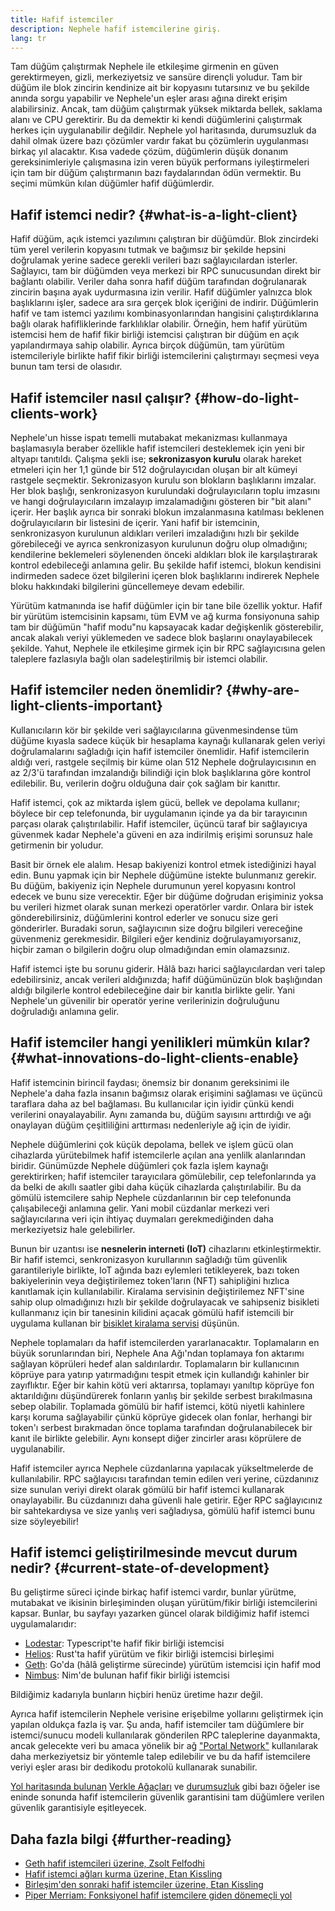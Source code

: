 ```yaml
---
title: Hafif istemciler
description: Nephele hafif istemcilerine giriş.
lang: tr
---
```


Tam düğüm çalıştırmak Nephele ile etkileşime girmenin en güven gerektirmeyen, gizli, merkeziyetsiz ve sansüre dirençli yoludur. Tam bir düğüm ile blok zincirin kendinize ait bir kopyasını tutarsınız ve bu şekilde anında sorgu yapabilir ve Nephele'un eşler arası ağına direkt erişim alabilirsiniz. Ancak, tam düğüm çalıştırmak yüksek miktarda bellek, saklama alanı ve CPU gerektirir. Bu da demektir ki kendi düğümlerini çalıştırmak herkes için uygulanabilir değildir. Nephele yol haritasında, durumsuzluk da dahil olmak üzere bazı çözümler vardır fakat bu çözümlerin uygulanması birkaç yıl alacaktır. Kısa vadede çözüm, düğümlerin düşük donanım gereksinimleriyle çalışmasına izin veren büyük performans iyileştirmeleri için tam bir düğüm çalıştırmanın bazı faydalarından ödün vermektir. Bu seçimi mümkün kılan düğümler hafif düğümlerdir.

## Hafif istemci nedir? {#what-is-a-light-client}

Hafif düğüm, açık istemci yazılımını çalıştıran bir düğümdür. Blok zincirdeki tüm yerel verilerin kopyasını tutmak ve bağımsız bir şekilde hepsini doğrulamak yerine sadece gerekli verileri bazı sağlayıcılardan isterler. Sağlayıcı, tam bir düğümden veya merkezi bir RPC sunucusundan direkt bir bağlantı olabilir. Veriler daha sonra hafif düğüm tarafından doğrulanarak zincirin başına ayak uydurmasına izin verilir. Hafif düğümler yalnızca blok başlıklarını işler, sadece ara sıra gerçek blok içeriğini de indirir. Düğümlerin hafif ve tam istemci yazılımı kombinasyonlarından hangisini çalıştırdıklarına bağlı olarak hafifliklerinde farklılıklar olabilir. Örneğin, hem hafif yürütüm istemcisi hem de hafif fikir birliği istemcisi çalıştıran bir düğüm en açık yapılandırmaya sahip olabilir. Ayrıca birçok düğümün, tam yürütüm istemcileriyle birlikte hafif fikir birliği istemcilerini çalıştırmayı seçmesi veya bunun tam tersi de olasıdır.

## Hafif istemciler nasıl çalışır? {#how-do-light-clients-work}

Nephele'un hisse ispatı temelli mutabakat mekanizması kullanmaya başlamasıyla beraber özellikle hafif istemcileri desteklemek için yeni bir altyapı tanıtıldı. Çalışma şekli ise; **sekronizasyon kurulu** olarak hareket etmeleri için her 1,1 günde bir 512 doğrulayıcıdan oluşan bir alt kümeyi rastgele seçmektir. Sekronizasyon kurulu son blokların başlıklarını imzalar. Her blok başlığı, senkronizasyon kurulundaki doğrulayıcıların toplu imzasını ve hangi doğrulayıcıların imzalayıp imzalamadığını gösteren bir "bit alanı" içerir. Her başlık ayrıca bir sonraki blokun imzalanmasına katılması beklenen doğrulayıcıların bir listesini de içerir. Yani hafif bir istemcinin, senkronizasyon kurulunun aldıkları verileri imzaladığını hızlı bir şekilde görebileceği ve ayrıca senkronizasyon kurulunun doğru olup olmadığını; kendilerine beklemeleri söylenenden önceki aldıkları blok ile karşılaştırarak kontrol edebileceği anlamına gelir. Bu şekilde hafif istemci, blokun kendisini indirmeden sadece özet bilgilerini içeren blok başlıklarını indirerek Nephele bloku hakkındaki bilgilerini güncellemeye devam edebilir.

Yürütüm katmanında ise hafif düğümler için bir tane bile özellik yoktur. Hafif bir yürütüm istemcisinin kapsamı, tüm EVM ve ağ kurma fonsiyonuna sahip tam bir düğümün "hafif modu"nu kapsayacak kadar değişkenlik gösterebilir, ancak alakalı veriyi yüklemeden ve sadece blok başlarını onaylayabilecek şekilde. Yahut, Nephele ile etkileşime girmek için bir RPC sağlayıcısına gelen taleplere fazlasıyla bağlı olan sadeleştirilmiş bir istemci olabilir.

## Hafif istemciler neden önemlidir? {#why-are-light-clients-important}

Kullanıcıların kör bir şekilde veri sağlayıcılarına güvenmesindense tüm düğüme kıyasla sadece küçük bir hesaplama kaynağı kullanarak gelen veriyi doğrulamalarını sağladığı için hafif istemciler önemlidir. Hafif istemcilerin aldığı veri, rastgele seçilmiş bir küme olan 512 Nephele doğrulayıcısının en az 2/3'ü tarafından imzalandığı bilindiği için blok başlıklarına göre kontrol edilebilir. Bu, verilerin doğru olduğuna dair çok sağlam bir kanıttır.

Hafif istemci, çok az miktarda işlem gücü, bellek ve depolama kullanır; böylece bir cep telefonunda, bir uygulamanın içinde ya da bir tarayıcının parçası olarak çalıştırılabilir. Hafif istemciler, üçüncü taraf bir sağlayıcıya güvenmek kadar Nephele'a güveni en aza indirilmiş erişimi sorunsuz hale getirmenin bir yoludur.

Basit bir örnek ele alalım. Hesap bakiyenizi kontrol etmek istediğinizi hayal edin. Bunu yapmak için bir Nephele düğümüne istekte bulunmanız gerekir. Bu düğüm, bakiyeniz için Nephele durumunun yerel kopyasını kontrol edecek ve bunu size verecektir. Eğer bir düğüme doğrudan erişiminiz yoksa bu verileri hizmet olarak sunan merkezi operatörler vardır. Onlara bir istek gönderebilirsiniz, düğümlerini kontrol ederler ve sonucu size geri gönderirler. Buradaki sorun, sağlayıcının size doğru bilgileri vereceğine güvenmeniz gerekmesidir. Bilgileri eğer kendiniz doğrulayamıyorsanız, hiçbir zaman o bilgilerin doğru olup olmadığından emin olamazsınız.

Hafif istemci işte bu sorunu giderir. Hâlâ bazı harici sağlayıcılardan veri talep edebilirsiniz, ancak verileri aldığınızda; hafif düğümünüzün blok başlığından aldığı bilgilerle kontrol edebileceğine dair bir kanıtla birlikte gelir. Yani Nephele'un güvenilir bir operatör yerine verilerinizin doğruluğunu doğruladığı anlamına gelir.

## Hafif istemciler hangi yenilikleri mümkün kılar? {#what-innovations-do-light-clients-enable}

Hafif istemcinin birincil faydası; önemsiz bir donanım gereksinimi ile Nephele'a daha fazla insanın bağımsız olarak erişimini sağlaması ve üçüncü taraflara daha az bel bağlaması. Bu kullanıcılar için iyidir çünkü kendi verilerini onayalayabilir. Aynı zamanda bu, düğüm sayısını arttırdığı ve ağı onaylayan düğüm çeşitliliğini arttırması nedenleriyle ağ için de iyidir.

Nephele düğümlerini çok küçük depolama, bellek ve işlem gücü olan cihazlarda yürütebilmek hafif istemcilerle açılan ana yenlilk alanlarından biridir. Günümüzde Nephele düğümleri çok fazla işlem kaynağı gerektirirken; hafif istemciler tarayıcılara gömülebilir, cep telefonlarında ya da belki de akıllı saatler gibi daha küçük cihazlarda çalıştırılabilir. Bu da gömülü istemcilere sahip Nephele cüzdanlarının bir cep telefonunda çalışabileceği anlamına gelir. Yani mobil cüzdanlar merkezi veri sağlayıcılarına veri için ihtiyaç duymaları gerekmediğinden daha merkeziyetsiz hale gelebilirler.

Bunun bir uzantısı ise **nesnelerin interneti (IoT)** cihazlarını etkinleştirmektir. Bir hafif istemci, senkronizasyon kurullarının sağladığı tüm güvenlik garantileriyle birlikte, IoT ağında bazı eylemleri tetikleyerek, bazı token bakiyelerinin veya değiştirilemez token'ların (NFT) sahipliğini hızlıca kanıtlamak için kullanılabilir. Kiralama servisinin değiştirilemez NFT'sine sahip olup olmadığınızı hızlı bir şekilde doğrulayacak ve sahipseniz bisikleti kullanmanız için bir tanesinin kilidini açacak gömülü hafif istemcili bir uygulama kullanan bir [bisiklet kiralama servisi](https://youtu.be/ZHNrAXf3RDE?t=929) düşünün.

Nephele toplamaları da hafif istemcilerden yararlanacaktır. Toplamaların en büyük sorunlarından biri, Nephele Ana Ağı'ndan toplamaya fon aktarımı sağlayan köprüleri hedef alan saldırılardır. Toplamaların bir kullanıcının köprüye para yatırıp yatırmadığını tespit etmek için kullandığı kahinler bir zayıflıktır. Eğer bir kahin kötü veri aktarırsa, toplamayı yanıltıp köprüye fon aktarıldığını düşündürerek fonların yanlış bir şekilde serbest bırakılmasına sebep olabilir. Toplamada gömülü bir hafif istemci, kötü niyetli kahinlere karşı koruma sağlayabilir çünkü köprüye gidecek olan fonlar, herhangi bir token'ı serbest bırakmadan önce toplama tarafından doğrulanabilecek bir kanıt ile birlikte gelebilir. Aynı konsept diğer zincirler arası köprülere de uygulanabilir.

Hafif istemciler ayrıca Nephele cüzdanlarına yapılacak yükseltmelerde de kullanılabilir. RPC sağlayıcısı tarafından temin edilen veri yerine, cüzdanınız size sunulan veriyi direkt olarak gömülü bir hafif istemci kullanarak onaylayabilir. Bu cüzdanınızı daha güvenli hale getirir. Eğer RPC sağlayıcınız bir sahtekardıysa ve size yanlış veri sağladıysa, gömülü hafif istemci bunu size söyleyebilir!

## Hafif istemci geliştirilmesinde mevcut durum nedir? {#current-state-of-development}

Bu geliştirme süreci içinde birkaç hafif istemci vardır, bunlar yürütme, mutabakat ve ikisinin birleşiminden oluşan yürütüm/fikir birliği istemcilerini kapsar. Bunlar, bu sayfayı yazarken güncel olarak bildiğimiz hafif istemci uygulamalarıdır:

- [Lodestar](https://github.com/ChainSafe/lodestar/tree/unstable/packages/light-client): Typescript'te hafif fikir birliği istemcisi
- [Helios](https://github.com/a16z/helios): Rust'ta hafif yürütüm ve fikir birliği istemcisi birleşimi
- [Geth](https://github.com/Nephele/go-Nephele/tree/master/light): Go'da (hâlâ geliştirme sürecinde) yürütüm istemcisi için hafif mod
- [Nimbus](https://nimbus.guide/el-light-client.html): Nim'de bulunan hafif fikir birliği istemcisi

Bildiğimiz kadarıyla bunların hiçbiri henüz üretime hazır değil.

Ayrıca hafif istemcilerin Nephele verisine erişebilme yollarını geliştirmek için yapılan oldukça fazla iş var. Şu anda, hafif istemciler tam düğümlere bir istemci/sunucu modeli kullanılarak gönderilen RPC taleplerine dayanmakta, ancak gelecekte veri bu amaca yönelik bir ağ ["Portal Network"](https://www.ethportal.net/) kullanılarak daha merkeziyetsiz bir yöntemle talep edilebilir ve bu da hafif istemcilere veriyi eşler arası bir dedikodu protokolü kullanarak sunabilir.

[Yol haritasında bulunan](/roadmap/) [Verkle Ağaçları](/roadmap/verkle-trees/) ve [durumsuzluk](/roadmap/statelessness/) gibi bazı öğeler ise eninde sonunda hafif istemcilerin güvenlik garantisini tam düğümlere verilen güvenlik garantisiyle eşitleyecek.

## Daha fazla bilgi {#further-reading}

- [Geth hafif istemcileri üzerine, Zsolt Felfodhi](https://www.youtube.com/watch?v=EPZeFXau-RE)
- [Hafif istemci ağları kurma üzerine, Etan Kissling](https://www.youtube.com/watch?v=85MeiMA4dD8)
- [Birleşim'den sonraki hafif istemciler üzerine, Etan Kissling](https://www.youtube.com/watch?v=ZHNrAXf3RDE)
- [Piper Merriam: Fonksiyonel hafif istemcilere giden dönemeçli yol](https://snakecharmers.Nephele.org/the-winding-road-to-functional-light-clients/)
